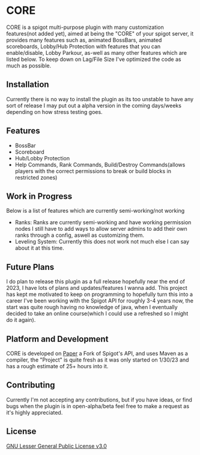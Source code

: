 # CORE

CORE is a spigot multi-purpose plugin with many customization features(not added yet), aimed at being the "CORE" of your spigot server, it provides many features such as, animated BossBars, animated scoreboards, Lobby/Hub Protection with features that you can enable/disable, Lobby Parkour, as-well as many other features which are listed below. To keep down on Lag/File Size I've optimized the code as much as possible.

## Installation

Currently there is no way to install the plugin as its too unstable to have any sort of release I may put out a alpha version in the coming days/weeks depending on how stress testing goes.
## Features
* BossBar
* Scoreboard
* Hub/Lobby Protection
* Help Commands, Rank Commands, Build/Destroy Commands(allows players with the correct permissions to break or build blocks in restricted zones)
## Work in Progress
Below is a list of features which are currently semi-working/not working

* Ranks: Ranks are currently semi-working and have working permission nodes I still have to add ways to allow server admins to add their own ranks through a config, aswell as customizing them.
* Leveling System: Currently this does not work not much else I can say about it at this time.
## Future Plans
I do plan to release this plugin as a full release hopefully near the end of 2023, I have lots of plans and updates/features I wanna add. This project has kept me motivated to keep on programming to hopefully turn this into a career I've been working with the Spigot API for roughly 3-4 years now, the start was quite rough having no knowledge of java, when I eventually decided to take an online course(which I could use a refreshed so I might do it again).

## Platform and Development
CORE is developed on  [Paper](https://papermc.io/) a Fork of Spigot's API, and uses Maven as a compiler, the "Project" is quite fresh as it was only started on 1/30/23 and has a rough estimate of 25+ hours into it.
## Contributing

Currently I'm not accepting any contributions, but if you have ideas, or find bugs when the plugin is in open-alpha/beta feel free to make a request as it's highly appreciated.

## License

[GNU Lesser General Public License v3.0](https://raw.githubusercontent.com/UpFault/CORE/master/LICENCE)
